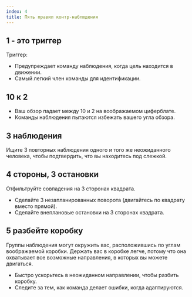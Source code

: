 ```yaml
---
index: 4
title: Пять правил контр-наблюдения
---
```

## 1 - это триггер

Триггер:

*   Предупреждает команду наблюдения, когда цель находится в движении.
*   Самый легкий член команды для идентификации.

## 10 к 2

*   Ваш обзор падает между 10 и 2 на воображаемом циферблате.
*   Команды наблюдения пытаются избежать вашего угла обзора.

## 3 наблюдения

Ищите 3 повторных наблюдения одного и того же неожиданного человека, чтобы подтвердить, что вы находитесь под слежкой.

## 4 стороны, 3 остановки

Отфильтруйте совпадения на 3 сторонах квадрата.

*   Сделайте 3 незапланированных поворота (двигайтесь по квадрату вместо прямой).
*   Сделайте внеплановые остановки на 3 сторонах квадрата.

## 5 разбейте коробку

Группы наблюдения могут окружить вас, расположившись по углам воображаемой коробки. Держать вас в коробке легче, потому что она охватывает все возможные направления, в которых вы можете двигаться.

*   Быстро ускорьтесь в неожиданном направлении, чтобы разбить коробку.
*   Следите за тем, как команда делает ошибки, когда адаптируются.